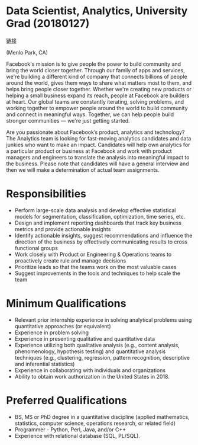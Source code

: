 # Data Scientist, Analytics, University Grad (20180127)

[链接](https://www.facebook.com/careers/jobs/a0I1200000LTJR2EAP/)

(Menlo Park, CA)

Facebook's mission is to give people the power to build community and bring the world closer together. Through our family of apps and services, we're building a different kind of company that connects billions of people around the world, gives them ways to share what matters most to them, and helps bring people closer together. Whether we're creating new products or helping a small business expand its reach, people at Facebook are builders at heart. Our global teams are constantly iterating, solving problems, and working together to empower people around the world to build community and connect in meaningful ways. Together, we can help people build stronger communities — we're just getting started.

Are you passionate about Facebook’s product, analytics and technology? The Analytics team is looking for fast-moving analytics candidates and data junkies who want to make an impact. Candidates will help own analytics for a particular product or business at Facebook and work with product managers and engineers to translate the analysis into meaningful impact to the business. Please note that candidates will have a general interview and then we will make a determination of actual team assignments.

# Responsibilities

- Perform large-scale data analysis and develop effective statistical models for segmentation, classification, optimization, time series, etc.
- Design and implement reporting dashboards that track key business metrics and provide actionable insights
- Identify actionable insights, suggest recommendations and influence the direction of the business by effectively communicating results to cross functional groups
- Work closely with Product or Engineering & Operations teams to proactively create rule and manage decisions
- Prioritize leads so that the teams work on the most valuable cases
- Suggest improvements in the tools and techniques to help scale the team

# Minimum Qualifications

- Relevant prior internship experience in solving analytical problems using quantitative approaches (or equivalent)
- Experience in problem solving
- Experience in presenting qualitative and quantitative data
- Experience utilizing both qualitative analysis (e.g., content analysis, phenomenology, hypothesis testing) and quantitative analysis techniques (e.g., clustering, regression, pattern recognition, descriptive and inferential statistics)
- Experience in collaborating with individuals and organizations
- Ability to obtain work authorization in the United States in 2018.

# Preferred Qualifications

- BS, MS or PhD degree in a quantitative discipline (applied mathematics, statistics, computer science, operations research, or related field)
- Programmer - Python, Perl, Java, and/or C++
- Experience with relational database (SQL, PL/SQL).
